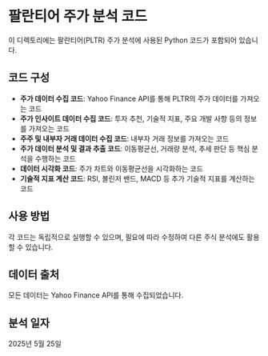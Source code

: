 # 팔란티어 주가 분석 코드

이 디렉토리에는 팔란티어(PLTR) 주가 분석에 사용된 Python 코드가 포함되어 있습니다.

## 코드 구성

- **주가 데이터 수집 코드**: Yahoo Finance API를 통해 PLTR의 주가 데이터를 가져오는 코드
- **주가 인사이트 데이터 수집 코드**: 투자 추천, 기술적 지표, 주요 개발 사항 등의 정보를 가져오는 코드
- **주주 및 내부자 거래 데이터 수집 코드**: 내부자 거래 정보를 가져오는 코드
- **주가 데이터 분석 및 결과 추출 코드**: 이동평균선, 거래량 분석, 추세 판단 등 핵심 분석을 수행하는 코드
- **데이터 시각화 코드**: 주가 차트와 이동평균선을 시각화하는 코드
- **기술적 지표 계산 코드**: RSI, 볼린저 밴드, MACD 등 추가 기술적 지표를 계산하는 코드

## 사용 방법

각 코드는 독립적으로 실행할 수 있으며, 필요에 따라 수정하여 다른 주식 분석에도 활용할 수 있습니다.

## 데이터 출처

모든 데이터는 Yahoo Finance API를 통해 수집되었습니다.

## 분석 일자

2025년 5월 25일
